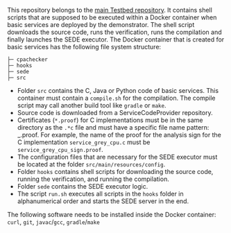 This repository belongs to the [main Testbed repository](https://github.com/CRC-901-On-the-Fly-Computing/Testbed). It contains shell scripts that are supposed to be executed within a Docker container when basic services are deployed by the demonstrator.
The shell script downloads the source code, runs the verification, runs the compilation and finally launches the SEDE executor.
The Docker container that is created for basic services has the following file system structure:

```
├─ cpachecker
├─ hooks  
├─ sede  
├─ src
```

- Folder `src` contains the C, Java or Python code of basic services. This container must contain a `compile.sh` for the compilation. The compile script may call another build tool like `gradle` or `make`.
- Source code is downloaded from a ServiceCodeProvider repository.
- Certificates (`*.proof`) for C implementations must be in the same directory as the `.*c` file and must have a specific file name pattern: <c-filename>_<analysis>.proof. For example, the name of the proof for the analysis sign for the C implementation `service_grey_cpu.c` must be `service_grey_cpu_sign.proof`.
- The configuration files that are necessary for the SEDE executor must be located at the folder `src/main/resources/config`.
- Folder `hooks` contains shell scripts for downloading the source code, running the verification, and running the compilation.
- Folder `sede` contains the SEDE executor logic.
- The script `run.sh` executes all scripts in the `hooks` folder in alphanumerical order and starts the SEDE server in the end.

The following software needs to be installed inside the Docker container: `curl`, `git`, `javac`/`gcc`, `gradle`/`make`
